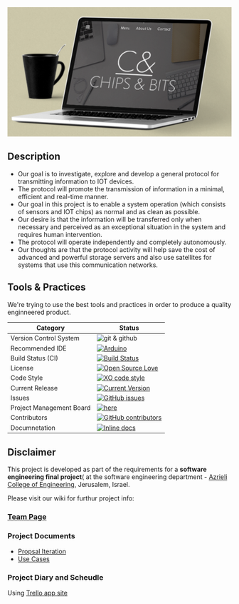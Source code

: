 ![project logo (this one for is taken from basecamp - a project management service)](https://github.com/arik-le/Chips-Bits/blob/master/Images/chipsb.PNG)


## Description
* Our goal is to investigate, explore and develop a general protocol for transmitting information to IOT devices.
* The protocol will promote the transmission of information in a minimal, efficient and real-time manner.
* Our goal in this project is to enable a system operation (which consists of sensors and IOT chips) as normal and as clean as possible.
* Our desire is that the information will be transferred only when necessary and perceived as an exceptional situation in the system and requires human intervention.
* The protocol will operate independently and completely autonomously.
* Our thoughts are that the protocol activity will help save the cost of advanced and powerful storage servers and also use satellites for systems that use this communication networks.



## Tools & Practices
We're trying to use the best tools and practices in order to produce a quality enginneered product.


|Category|Status|
|---|---|
| Version Control System| ![git & github](https://img.shields.io/badge/Github-open-blue.svg)|
| Recommended IDE | [![Arduino](https://img.shields.io/badge/Arduino-IDE-lightgrey.svg)](https://www.arduino.cc/en/Guide/Windows) |
| Build Status (CI) |  [![Build Status](https://travis-ci.org/jce-il/project-template.svg?branch=master)](https://travis-ci.org/jce-il/project-template) |
| License | [![Open Source Love](https://badges.frapsoft.com/os/mit/mit.svg?v=102)](https://github.com/arik-le/Chips-Bits/blob/master/LICENSE) |
| Code Style | [![XO code style](https://img.shields.io/badge/code_style-XO-5ed9c7.svg)](https://github.com/jce-il/project-template) |
| Current Release | [![Current Version](https://github.com/arik-le/Chips-Bits/releases.svg)](https://github.com/arik-le/Chips-Bits/releases) |
| Issues | [![GitHub issues](https://img.shields.io/github/issues/arik-le/Chips-Bits.svg?style=flat)](https://github.com/arik-le/Chips-Bits/issues) |
| Project Management Board| [![here](https://img.shields.io/badge/Project%20-Board-green.svg)](https://github.com/arik-le/Chips-Bits/projects/1) |
| Contributors | [![GitHub contributors](https://img.shields.io/github/contributors/arik-le/Chips-Bits.svg?style=flat)](https://github.com/arik-le/Chips-Bits/graphs/contributors)|
| Documnetation | [![Inline docs](http://inch-ci.org/github/jce-il/project-template.svg?branch=master)](https://github.com/arik-le/Chips-Bits/wiki) |


## Disclaimer
This project is developed as part of the requirements for a **software engineering final project**( at the software engineering department - [Azrieli College of Engineering](http://www.jce.ac.il/), Jerusalem, Israel.

Please visit our wiki for furthur project info: 

### [Team Page](https://github.com/arik-le/Chips-Bits/wiki/Team-Page)

### Project Documents
* [Propsal Iteration](https://github.com/arik-le/Chips-Bits/wiki/Proposal-report)
* [Use Cases](https://github.com/arik-le/Chips-Bits/wiki/Use-Cases)

### Project Diary and Scheudle
Using [Trello app site](https://trello.com/b/3eGIbgko/project-schedule)

